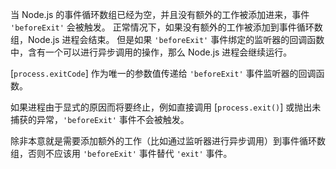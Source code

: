 <!-- YAML
added: v0.11.12
-->

当 Node.js 的事件循环数组已经为空，并且没有额外的工作被添加进来，事件 `'beforeExit'` 会被触发。
正常情况下，如果没有额外的工作被添加到事件循环数组，Node.js 进程会结束。
但是如果 `'beforeExit'` 事件绑定的监听器的回调函数中，含有一个可以进行异步调用的操作，那么 Node.js 进程会继续运行。

[`process.exitCode`] 作为唯一的参数值传递给 `'beforeExit'` 事件监听器的回调函数。

如果进程由于显式的原因而将要终止，例如直接调用 [`process.exit()`] 或抛出未捕获的异常，`'beforeExit'` 事件不会被触发。

除非本意就是需要添加额外的工作（比如通过监听器进行异步调用）到事件循环数组，否则不应该用 `'beforeExit'` 事件替代 `'exit'` 事件。
